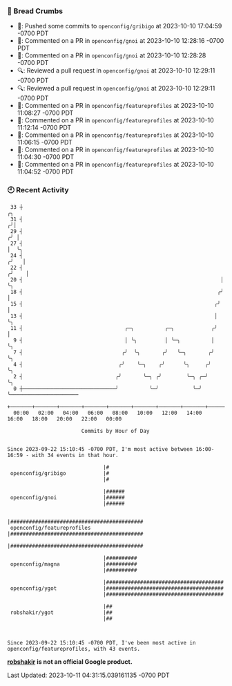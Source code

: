 ### 🍞 Bread Crumbs

 * 🚢: Pushed some commits to `openconfig/gribigo` at 2023-10-10 17:04:59 -0700 PDT
 * 💬: Commented on a PR in  `openconfig/gnoi` at 2023-10-10 12:28:16 -0700 PDT
 * 💬: Commented on a PR in  `openconfig/gnoi` at 2023-10-10 12:28:28 -0700 PDT
 * 🔍: Reviewed a pull request in  `openconfig/gnoi` at 2023-10-10 12:29:11 -0700 PDT
 * 🔍: Reviewed a pull request in  `openconfig/gnoi` at 2023-10-10 12:29:11 -0700 PDT
 * 💬: Commented on a PR in  `openconfig/featureprofiles` at 2023-10-10 11:08:27 -0700 PDT
 * 💬: Commented on a PR in  `openconfig/featureprofiles` at 2023-10-10 11:12:14 -0700 PDT
 * 💬: Commented on a PR in  `openconfig/featureprofiles` at 2023-10-10 11:06:15 -0700 PDT
 * 💬: Commented on a PR in  `openconfig/featureprofiles` at 2023-10-10 11:04:30 -0700 PDT
 * 💬: Commented on a PR in  `openconfig/featureprofiles` at 2023-10-10 11:04:52 -0700 PDT

### 🕘 Recent Activity
```
 33 ┼                                                                    ╭╮
 31 ┤                                                                   ╭╯│
 29 ┤                                                                  ╭╯ │
 27 ┤                                                                  │  ╰╮
 24 ┤                                                                 ╭╯   │
 22 ┤                                                                ╭╯    │
 20 ┤                                                                │     ╰╮
 18 ┤                                                               ╭╯      │
 15 ┤                                                              ╭╯       │
 13 ┤                                                              │        ╰╮
 11 ┤                                 ╭─╮          ╭─╮            ╭╯         │
  9 ┤                                 │ ╰╮         │ ╰─╮          │          ╰╮
  7 ┤                                ╭╯  ╰╮       ╭╯   ╰─╮       ╭╯           ╰╮
  4 ┤                               ╭╯    ╰─╮    ╭╯      ╰╮     ╭╯             ╰╮
  2 ┤                              ╭╯       ╰─╮ ╭╯        ╰─╮ ╭─╯               ╰╮
  0 ┼──────────────────────────────╯          ╰─╯           ╰─╯                  ╰──────────────────────
    +───────+───────+───────+───────+───────+───────+───────+───────+───────+───────+───────+───────+────
  00:00   02:00   04:00   06:00   08:00   10:00   12:00   14:00   16:00   18:00   20:00   22:00   00:00   

						Commits by Hour of Day


Since 2023-09-22 15:10:45 -0700 PDT, I'm most active between 16:00-16:59 - with 34 events in that hour.

```



```
                               |#
 openconfig/gribigo            |#
                               |#

                               |######
 openconfig/gnoi               |######
                               |######

                               |###########################################
 openconfig/featureprofiles    |###########################################
                               |###########################################

                               |##########
 openconfig/magna              |##########
                               |##########

                               |######################################
 openconfig/ygot               |######################################
                               |######################################

                               |##
 robshakir/ygot                |##
                               |##



Since 2023-09-22 15:10:45 -0700 PDT, I've been most active in openconfig/featureprofiles, with 43 events.

```
**[robshakir](mailto:robjs@google.com) is not an official Google product.**  


Last Updated: 2023-10-11 04:31:15.039161135 -0700 PDT
